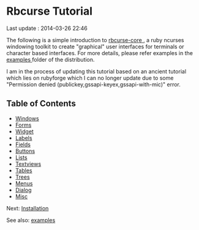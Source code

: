 Rbcurse Tutorial
================
Last update : 2014-03-26 22:46


The following is a simple introduction to [rbcurse-core ](https://github.com/rkumar/rbcurse-core), a ruby ncurses windowing toolkit to create "graphical" user interfaces for terminals or character based interfaces. For more details, please refer examples in the [ examples ](https://github.com/rkumar/rbcurse-core/blob/master/examples/) folder of the distribution. 

I am in the process of updating this tutorial based on an ancient tutorial which lies on rubyforge which I can no longer update due to some "Permission denied (publickey,gssapi-keyex,gssapi-with-mic)" error. 

## Table of Contents

- [ Windows ](window.md)
- [ Forms ](form.md)
- [ Widget ](widget.md)
- [ Labels ](label.md)
- [ Fields ](field.md)
- [ Buttons ](button.md)
- [ Lists ](list.md)
- [ Textviews ](textview.md)
- [ Tables ](table.md)
- [ Trees ](tree.md)
- [ Menus ](menu.md)
- [ Dialog ](dialog.md)
- [ Misc ](misc.md)

Next: [Installation](01-install.md)

See also: [examples](https://github.com/rkumar/rbcurse-core/blob/master/examples/)

